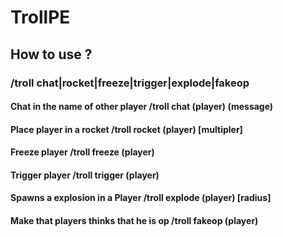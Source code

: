 # TrollPE

## How to use ?

### /troll chat|rocket|freeze|trigger|explode|fakeop

#### Chat in the name of other player /troll chat (player) (message)

#### Place player in a rocket /troll rocket (player) [multipler]

#### Freeze player /troll freeze (player)

#### Trigger player /troll trigger (player)

#### Spawns a explosion in a Player /troll explode (player) [radius]

#### Make that players thinks that he is op /troll fakeop (player)